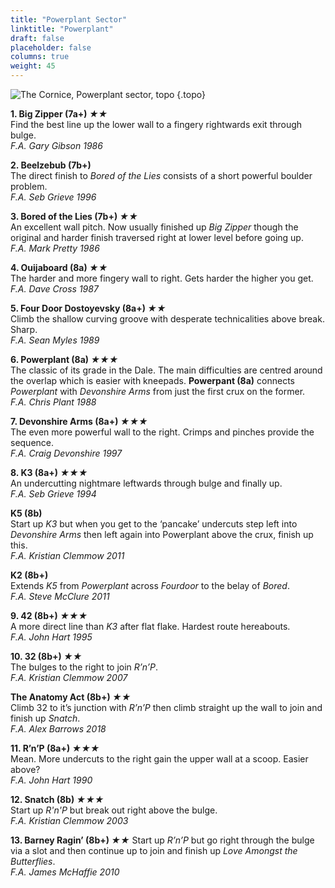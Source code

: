 ```yaml
---
title: "Powerplant Sector"
linktitle: "Powerplant"
draft: false
placeholder: false
columns: true
weight: 45
---
```


![The Cornice, Powerplant sector, topo](/img/peak/cheedale/the-cornice-powerplant.jpg)
{.topo}


**1. Big Zipper (7a+) *★★***  
Find the best line up the lower wall to a fingery rightwards exit through bulge.  
*F.A. Gary Gibson 1986*

**2. Beelzebub (7b+)**  
The direct finish to *Bored of the Lies* consists of a short powerful boulder problem.  
*F.A. Seb Grieve 1996*

**3. Bored of the Lies (7b+) *★★***  
An excellent wall pitch. Now usually finished up *Big Zipper* though the original and harder finish traversed right at lower level before going up.  
*F.A. Mark Pretty 1986*

**4. Ouijaboard (8a) *★★***  
The harder and more fingery wall to right. Gets harder the higher you get.  
*F.A. Dave Cross 1987*

**5. Four Door Dostoyevsky (8a+) *★★***  
Climb the shallow curving groove with desperate technicalities above break. Sharp.  
*F.A. Sean Myles 1989*

**6. Powerplant (8a) *★★★***  
The classic of its grade in the Dale. The main difficulties are centred around the overlap which is easier with kneepads. **Powerpant (8a)** connects *Powerplant* with *Devonshire Arms* from just the first crux on the former.  
*F.A. Chris Plant 1988*

**7.  Devonshire Arms (8a+) *★★★***  
The even more powerful wall to the right. Crimps and pinches provide the sequence.  
*F.A. Craig Devonshire 1997*

**8.  K3 (8a+) *★★★***  
An undercutting nightmare leftwards through bulge and finally up.  
*F.A. Seb Grieve 1994*

**K5 (8b)**  
Start up *K3* but when you get to the ‘pancake’ undercuts step left into *Devonshire Arms* then left again into Powerplant above the crux, finish up this.  
*F.A. Kristian Clemmow 2011*

**K2 (8b+)**  
Extends *K5* from *Powerplant* across *Fourdoor* to the belay of *Bored*.  
*F.A. Steve McClure 2011*

**9. 42 (8b+) *★★★***  
A more direct line than *K3* after flat flake. Hardest route hereabouts.  
*F.A. John Hart 1995*

**10. 32 (8b+) *★★***  
The bulges to the right to join *R’n’P*.  
*F.A. Kristian Clemmow 2007*

**The Anatomy Act (8b+) *★★***  
Climb 32 to it’s junction with *R’n’P* then climb straight up the wall to join and finish up *Snatch*.  
*F.A. Alex Barrows 2018*

**11. R’n’P (8a+) *★★★***  
Mean. More undercuts to the right gain the upper wall at a scoop. Easier above?  
*F.A. John Hart 1990*

**12. Snatch (8b) *★★★***  
Start up *R'n'P* but break out right above the bulge.  
*F.A. Kristian Clemmow 2003*

**13. Barney Ragin’ (8b+) *★★***
Start up *R’n’P* but go right through the bulge via a slot and then continue up to join and finish up *Love Amongst the Butterflies*.  
*F.A. James McHaffie 2010*